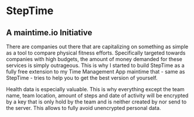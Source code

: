 # StepTime

## A maintime.io Initiative

There are companies out there that are capitalizing on something as simple as a tool to compare physical fitness efforts. Specifically targeted towards companies with high budgets, the amount of money demanded for these services is simply outrageous. This is why I started to build StepTime as a fully free extension to my Time Management App maintime that - same as StepTime - tries to help you to get the best version of yourself.

Health data is especially valuable. This is why everything except the team name, team location, amount of steps and date of activity will be encrypted by a key that is only hold by the team and is neither created by nor send to the server. This allows to fully avoid unencrypted personal data.
